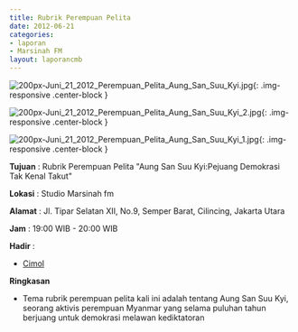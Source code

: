 ```yaml
---
title: Rubrik Perempuan Pelita
date: 2012-06-21
categories:
- laporan
- Marsinah FM
layout: laporancmb
---
```



![200px-Juni_21_2012_Perempuan_Pelita_Aung_San_Suu_Kyi.jpg](/uploads/200px-Juni_21_2012_Perempuan_Pelita_Aung_San_Suu_Kyi.jpg){: .img-responsive .center-block }

![200px-Juni_21_2012_Perempuan_Pelita_Aung_San_Suu_Kyi_2.jpg](/uploads/200px-Juni_21_2012_Perempuan_Pelita_Aung_San_Suu_Kyi_2.jpg){: .img-responsive .center-block }

![200px-Juni_21_2012_Perempuan_Pelita_Aung_San_Suu_Kyi_1.jpg](/uploads/200px-Juni_21_2012_Perempuan_Pelita_Aung_San_Suu_Kyi_1.jpg){: .img-responsive .center-block }


**Tujuan** : Rubrik Perempuan Pelita "Aung San Suu Kyi:Pejuang Demokrasi Tak Kenal Takut" 

**Lokasi** : Studio Marsinah fm 

**Alamat** : Jl. Tipar Selatan XII, No.9, Semper Barat, Cilincing, Jakarta Utara 

**Jam** : 19:00 WIB - 20:00 WIB 

**Hadir** :
* [Cimol](http://wiki.ciptamedia.org/wiki/Cimol)

**Ringkasan**  
* Tema rubrik perempuan pelita kali ini adalah tentang Aung San Suu Kyi, seorang aktivis perempuan Myanmar yang selama puluhan tahun berjuang untuk demokrasi melawan kediktatoran

